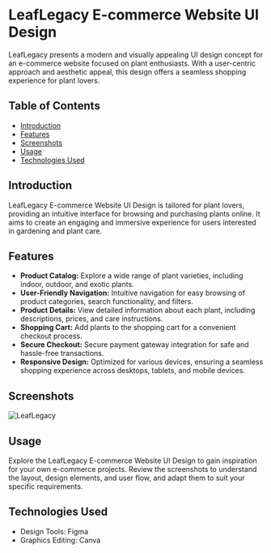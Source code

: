 # LeafLegacy E-commerce Website UI Design

LeafLegacy presents a modern and visually appealing UI design concept for an e-commerce website focused on plant enthusiasts. With a user-centric approach and aesthetic appeal, this design offers a seamless shopping experience for plant lovers.

## Table of Contents

- [Introduction](#introduction)
- [Features](#features)
- [Screenshots](#screenshots)
- [Usage](#usage)
- [Technologies Used](#technologies-used)


## Introduction

LeafLegacy E-commerce Website UI Design is tailored for plant lovers, providing an intuitive interface for browsing and purchasing plants online. It aims to create an engaging and immersive experience for users interested in gardening and plant care.

## Features

- **Product Catalog:** Explore a wide range of plant varieties, including indoor, outdoor, and exotic plants.
- **User-Friendly Navigation:** Intuitive navigation for easy browsing of product categories, search functionality, and filters.
- **Product Details:** View detailed information about each plant, including descriptions, prices, and care instructions.
- **Shopping Cart:** Add plants to the shopping cart for a convenient checkout process.
- **Secure Checkout:** Secure payment gateway integration for safe and hassle-free transactions.
- **Responsive Design:** Optimized for various devices, ensuring a seamless shopping experience across desktops, tablets, and mobile devices.

## Screenshots

![LeafLegacy ](https://github.com/Jeevannaik66/-LeafLegacy-E-commerce-Website-UI-Design/assets/117274229/0d7dfb2a-bc00-4731-ad5e-27d6d8d47a5b)


## Usage

Explore the LeafLegacy E-commerce Website UI Design to gain inspiration for your own e-commerce projects. Review the screenshots to understand the layout, design elements, and user flow, and adapt them to suit your specific requirements.

## Technologies Used

- Design Tools: Figma
- Graphics Editing: Canva


